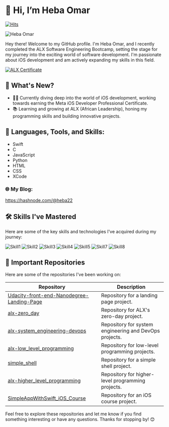 # 👋 Hi, I’m Heba Omar

[![Hits](https://hits.seeyoufarm.com/api/count/incr/badge.svg?url=https%3A%2F%2Fgithub.com%2Fhebaomar94&count_bg=%235FFFFE&title_bg=%23E389ED&icon=github.svg&icon_color=%236B47B8&title=Profile+views&edge_flat=false)](https://hits.seeyoufarm.com)



![Heba Omar](https://github.com/hebaomar94/hebaomar94/assets/97067717/630ebfeb-4cb7-40b3-b9b5-57c6b7399f7e)

Hey there! Welcome to my GitHub profile. I'm Heba Omar, and I recently completed the ALX Software Engineering Bootcamp, setting the stage for my journey into the exciting world of software development. I'm passionate about iOS development and am actively expanding my skills in this field.


[![ALX Certificate](https://img.shields.io/badge/ALX%20Certificate-%23FF5722.svg?&style=for-the-badge&logo=pdf&logoColor=white)](https://github.com/hebaomar94/hebaomar94/raw/main/Heba%20Omar%20ALX%20SE%20Front%20End%20Certificate.pdf) 



## 🌟 What's New?

- 👩‍💻 Currently diving deep into the world of iOS development, working towards earning the Meta iOS Developer Professional Certificate.
- 📚 Learning and growing at ALX (African Leadership), honing my programming skills and building innovative projects.

## 🚀 Languages, Tools, and Skills:

- Swift
- C
- JavaScript
- Python
- HTML
- CSS
- XCode

### 🌐 My Blog:

https://hashnode.com/@heba22


## 🛠️ Skills I've Mastered

Here are some of the key skills and technologies I've acquired during my journey:

![Skill1](https://github.com/hebaomar94/hebaomar94/assets/97067717/1a413c90-9671-4563-ba5f-40011c304e71)
![Skill2](https://user-images.githubusercontent.com/97067717/207966992-c7e8f5b7-2750-470c-8bb5-9010872c6999.png)
![Skill3](https://user-images.githubusercontent.com/97067717/207967023-77075a7d-9f73-482b-92f7-c84685f1dd1f.png)
![Skill4](https://user-images.githubusercontent.com/97067717/207967052-60dde228-9b68-4d28-b06e-6b9c94bd9d7b.png)
![Skill5](https://user-images.githubusercontent.com/97067717/207967074-bcaa77b0-3ced-46b8-8b0f-ede882e66790.png)
![Skill7](https://user-images.githubusercontent.com/97067717/207969976-b47811fc-cae4-4d72-93e1-226e29b02b96.png)
![Skill8](https://github.com/hebaomar94/hebaomar94/assets/97067717/80403dfa-76d9-40ef-a9c0-2b4aa11827d8)



## 📂 Important Repositories

Here are some of the repositories I've been working on:

| Repository                                           | Description                                      |
| ---------------------------------------------------- | ------------------------------------------------ |
| [Udacity-front-end-Nanodegree-Landing-Page](https://github.com/hebaomar94/Udacity-front-end-Nanodegree-Landing-Page) | Repository for a landing page project.          |
| [alx-zero_day](https://github.com/hebaomar94/alx-zero_day) | Repository for ALX's zero-day project.          |
| [alx-system_engineering-devops](https://github.com/hebaomar94/alx-system_engineering-devops) | Repository for system engineering and DevOps projects. |
| [alx-low_level_programming](https://github.com/hebaomar94/alx-low_level_programming) | Repository for low-level programming projects.  |
| [simple_shell](https://github.com/hebaomar94/simple_shell) | Repository for a simple shell project.           |
| [alx-higher_level_programming](https://github.com/hebaomar94/alx-higher_level_programming) | Repository for higher-level programming projects. |
| [SimpleAppWithSwift_iOS_Course](https://github.com/hebaomar94/SimpleAppWithSwift_iOS_Course) | Repository for an iOS course project.           |

Feel free to explore these repositories and let me know if you find something interesting or have any questions. Thanks for stopping by! 😊
